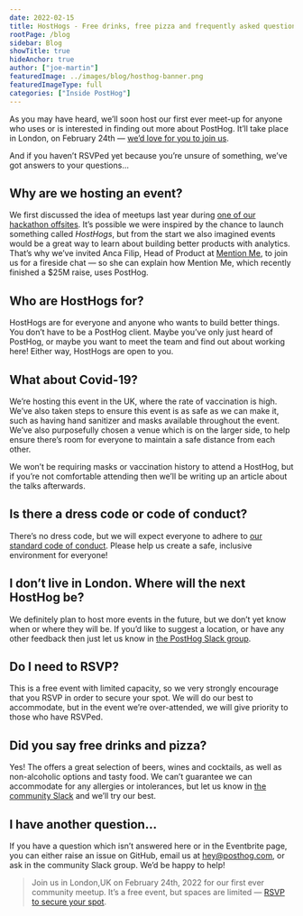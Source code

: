 ```yaml
---
date: 2022-02-15
title: HostHogs - Free drinks, free pizza and frequently asked questions
rootPage: /blog
sidebar: Blog
showTitle: true
hideAnchor: true
author: ["joe-martin"]
featuredImage: ../images/blog/hosthog-banner.png
featuredImageType: full
categories: ["Inside PostHog"]
---
```


As you may have heard, we’ll soon host our first ever meet-up for anyone who uses or is interested in finding out more about PostHog. It’ll take place in London, on February 24th — [we’d love for you to join us](https://www.eventbrite.com/e/hosthog-london-2022-tickets-259372428917). 

And if you haven’t RSVPed yet because you’re unsure of something, we’ve got answers to your questions…

## Why are we hosting an event?

We first discussed the idea of meetups last year during [one of our hackathon offsites](/handbook/company/offsites). It’s possible we were inspired by the chance to launch something called _HostHogs_, but from the start we also imagined events would be a great way to learn about building better products with analytics. That’s why we’ve invited Anca Filip, Head of Product at [Mention Me](/customers/mention-me), to join us for a fireside chat — so she can explain how Mention Me, which recently finished a $25M raise, uses PostHog.

## Who are HostHogs for?

HostHogs are for everyone and anyone who wants to build better things. You don’t have to be a PostHog client. Maybe you’ve only just heard of PostHog, or maybe you want to meet the team and find out about working here! Either way, HostHogs are open to you.

## What about Covid-19?

We’re hosting this event in the UK, where the rate of vaccination is high. We’ve also taken steps to ensure this event is as safe as we can make it, such as having hand sanitizer and masks available throughout the event. We’ve also purposefully chosen a venue which is on the larger side, to help ensure there’s room for everyone to maintain a safe distance from each other. 

We won’t be requiring masks or vaccination history to attend a HostHog, but if you’re not comfortable attending then we’ll be writing up an article about the talks afterwards. 

## Is there a dress code or code of conduct?

There’s no dress code, but we will expect everyone to adhere to [our standard code of conduct](​​/docs/contribute/code-of-conduct). Please help us create a safe, inclusive environment for everyone! 

## I don’t live in London. Where will the next HostHog be?

We definitely plan to host more events in the future, but we don’t yet know when or where they will be. If you’d like to suggest a location, or have any other feedback then just let us know in [the PostHog Slack group](/slack). 

## Do I need to RSVP?

This is a free event with limited capacity, so we very strongly encourage that you RSVP in order to secure your spot. We will do our best to accommodate, but in the event we’re over-attended, we will give priority to those who have RSVPed. 

## Did you say free drinks and pizza?

Yes! The offers a great selection of beers, wines and cocktails, as well as non-alcoholic options and tasty food. We can’t guarantee we can accommodate for any allergies or intolerances, but let us know in [the community Slack](/slack) and we’ll try our best.

## I have another question...

If you have a question which isn’t answered here or in the Eventbrite page, you can either raise an issue on GitHub, email us at hey@posthog.com,  or ask in the community Slack group. We’d be happy to help!

> Join us in London,UK  on February 24th, 2022 for our first ever community meetup. It’s a free event, but spaces are limited — [RSVP to secure your spot](https://www.eventbrite.com/e/hosthog-london-2022-tickets-259372428917). 
